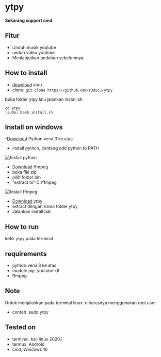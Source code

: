 # ytpy

**Sekarang support cmd**

## Fitur
* Unduh musik youtube
* unduh video youtube
* Menlanjutkan unduhan sebelumnya

## How to install
- [download](https://github.com/r3duc3/ytpy/archive/master.zip)
atau 
- clone: 
`git clone https://github.com/r3duc3/ytpy`

buka folder ytpy lalu jalankan install.sh
```
cd ytpy
[sudo] bash install.sh
```

## Install on windows
-[Download](https://www.python.org/downloads/) Python versi 3 ke atas
- Install python, centang add python to PATH

![Install python](https://i.ibb.co/3McpJrw/IMG-20200320-145220.jpg)
- [Download](https://ffmpeg.zeranoe.com/builds/win64/static/ffmpeg-4.2.2-win64-static.zip) ffmpeg
- buka file zip
- pilih folder bin
- "extract to" C:\ffmpeg

![Install ffmpeg](https://i.ibb.co/XJ3Gcr5/IMG-20200320-145008.jpg)
- [Download](https://github.com/r3duc3/ytpy/archive/master.zip) ytpy
- extract dengan nama folder ytpy
- Jalankan install.bat


## How to run
ketik `ytpy` pada terminal

## requirements
- python versi 3 ke atas
- module pip, youtube-dl
- ffmpeg

## Note
Untuk menjalankan pada terminal linux. diharusnya menggunakan root user
  * contoh: sudo ytpy

## Tested on
- terminal, kali linux 2020.1
- termux, Android
- cmd, Windows 10

